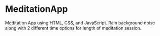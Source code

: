 # MeditationApp
Meditation App using HTML, CSS, and JavaScript.
Rain background noise along with 2 different time options for length of meditation session.
